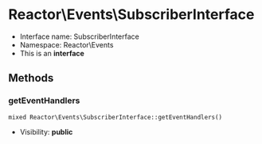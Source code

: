 Reactor\Events\SubscriberInterface
===============






* Interface name: SubscriberInterface
* Namespace: Reactor\Events
* This is an **interface**






Methods
-------


### getEventHandlers

    mixed Reactor\Events\SubscriberInterface::getEventHandlers()





* Visibility: **public**




